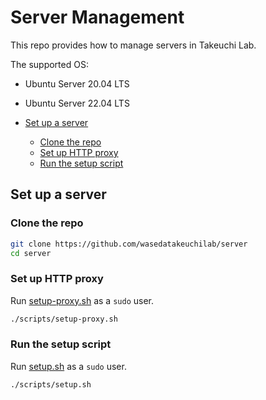 # Server Management <!-- omit in toc -->

This repo provides how to manage servers in Takeuchi Lab.

The supported OS:

- Ubuntu Server 20.04 LTS
- Ubuntu Server 22.04 LTS

- [Set up a server](#set-up-a-server)
  - [Clone the repo](#clone-the-repo)
  - [Set up HTTP proxy](#set-up-http-proxy)
  - [Run the setup script](#run-the-setup-script)

## Set up a server

### Clone the repo

```sh
git clone https://github.com/wasedatakeuchilab/server
cd server
```

### Set up HTTP proxy

Run [setup-proxy.sh](./scripts/setup-proxy.sh) as a `sudo` user.

```sh
./scripts/setup-proxy.sh
```

### Run the setup script

Run [setup.sh](./scripts/setup.sh) as a `sudo` user.

```sh
./scripts/setup.sh
```
